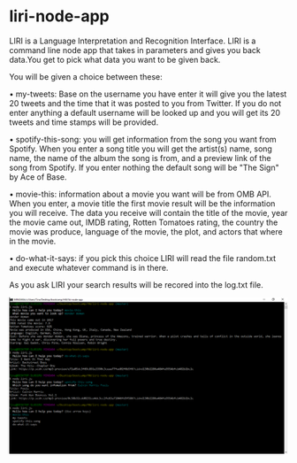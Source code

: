 # liri-node-app

LIRI is a Language Interpretation and Recognition Interface. LIRI is a command line node app that takes in parameters and gives you back data.You get to pick what data you want to be given back. 

You will be given a choice between these: 

•	my-tweets: Base on the username you have enter it will give you the latest 20 tweets and the time that it was posted to you from Twitter. If you do not enter anything a default username will be looked up and you will get its 20 tweets and time stamps will be provided.  

•	spotify-this-song: you will get information from the song you want from Spotify. When you enter a song title you will get the artist(s) name, song name, the name of the album the song is from, and a preview link of the song from Spotify. If you enter nothing the default song will be "The Sign" by Ace of Base.

•	movie-this: information about a movie you want will be from OMB API. When you enter, a movie title the first movie result will be the information you will receive. The data you receive will contain the title of the movie, year the movie came out, IMDB rating, Rotten Tomatoes rating, the country the movie was produce, language of the movie, the plot, and actors that where in the movie.

•	do-what-it-says: if you pick this choice LIRI will read the file random.txt and execute whatever command is in there. 

As you ask LIRI your search results will be recored into the log.txt file. 


![App starts](Screenshot.jpg)
